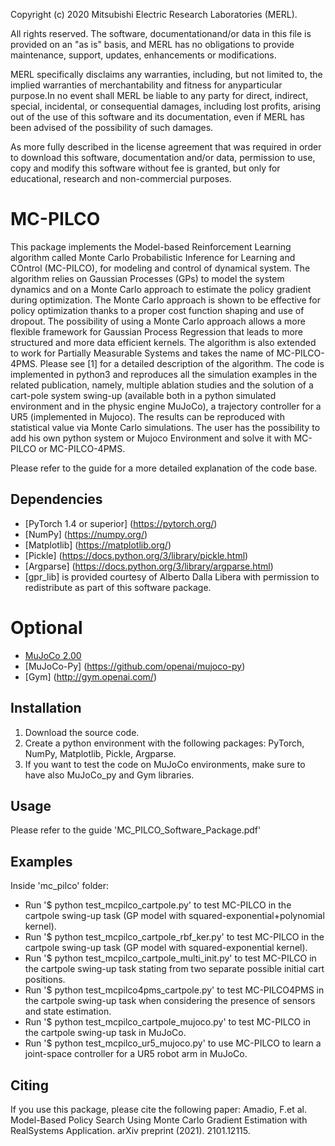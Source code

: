 Copyright (c) 2020 Mitsubishi Electric Research Laboratories (MERL).

All rights reserved. The software, documentationand/or data in this file is provided on an "as is" basis,
and MERL has no obligations to provide maintenance, support, updates, enhancements or modifications.

MERL specifically disclaims any warranties, including, but not limited to, the implied warranties of merchantability
and fitness for anyparticular purpose.In no event shall MERL be liable to any party for direct, indirect, special,
incidental, or consequential damages, including lost profits, arising out of the use of this software and its documentation,
even if MERL has been advised of the possibility of such damages.

As more fully described in the license agreement that was required in order to download this software, documentation
and/or data, permission to use, copy and modify this software without fee is granted, but only for educational,
research and non-commercial purposes.

# MC-PILCO

This package implements the Model-based Reinforcement Learning algorithm called Monte Carlo Probabilistic Inference for Learning and COntrol (MC-PILCO), for modeling and control of dynamical system. The algorithm relies on Gaussian Processes (GPs) to model the system dynamics and on a Monte Carlo approach to estimate the policy gradient during optimization. The Monte Carlo approach is shown to be effective for policy optimization thanks to a proper cost function shaping and use of dropout. The possibility of using a Monte Carlo approach allows a more flexible framework for Gaussian Process Regression that leads to more structured and more data efficient kernels.
The algorithm is also extended to work for Partially Measurable Systems and takes the name of MC-PILCO-4PMS.
Please see [1] for a detailed description of the algorithm.
The code is implemented in python3 and reproduces all the simulation examples in the related publication, namely, multiple ablation studies and the solution of a cart-pole system swing-up (available both in a python simulated environment and in the physic engine MuJoCo), a trajectory controller for a UR5 (implemented in Mujoco). The results can be reproduced with statistical value via Monte Carlo simulations.
The user has the possibility to add his own python system or Mujoco Environment and solve it with MC-PILCO or MC-PILCO-4PMS.

Please refer to the guide for a more detailed explanation of the code base.

## Dependencies

- [PyTorch 1.4 or superior] (https://pytorch.org/)
- [NumPy] (https://numpy.org/)
- [Matplotlib] (https://matplotlib.org/)
- [Pickle] (https://docs.python.org/3/library/pickle.html)
- [Argparse] (https://docs.python.org/3/library/argparse.html)
- [gpr_lib] is provided courtesy of Alberto Dalla Libera with permission to redistribute as part of this software package.

# Optional

- [MuJoCo 2.00](http://www.mujoco.org/)
- [MuJoCo-Py] (https://github.com/openai/mujoco-py)
- [Gym] (http://gym.openai.com/)

## Installation

1. Download the source code.
2. Create a python environment with the following packages: PyTorch, NumPy, Matplotlib, Pickle, Argparse.
3. If you want to test the code on MuJoCo environments, make sure to have also MuJoCo_py and Gym libraries.

## Usage

Please refer to the guide 'MC_PILCO_Software_Package.pdf'

## Examples

Inside 'mc_pilco' folder:

- Run '$ python test_mcpilco_cartpole.py' to test MC-PILCO in the cartpole swing-up task (GP model with squared-exponential+polynomial kernel).
- Run '$ python test_mcpilco_cartpole_rbf_ker.py' to test MC-PILCO in the cartpole swing-up task (GP model with squared-exponential kernel).
- Run '$ python test_mcpilco_cartpole_multi_init.py' to test MC-PILCO in the cartpole swing-up task stating from two separate possible initial cart positions.
- Run '$ python test_mcpilco4pms_cartpole.py' to test MC-PILCO4PMS in the cartpole swing-up task when considering the presence of sensors and state estimation.
- Run '$ python test_mcpilco_cartpole_mujoco.py' to test MC-PILCO in the cartpole swing-up task in MuJoCo.
- Run '$ python test_mcpilco_ur5_mujoco.py' to use MC-PILCO to learn a joint-space controller for a UR5 robot arm in MuJoCo.

## Citing

If you use this package, please cite the following paper: Amadio, F.et al. Model-Based Policy Search Using Monte Carlo Gradient Estimation with RealSystems Application. arXiv preprint (2021). 2101.12115.
